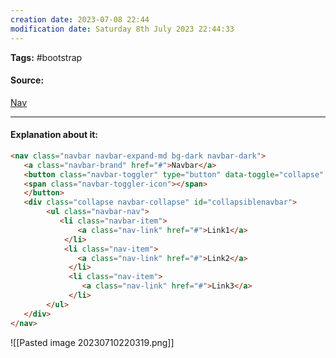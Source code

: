 ```yaml
---
creation date: 2023-07-08 22:44
modification date: Saturday 8th July 2023 22:44:33
---
```


**Tags:** #bootstrap 

#### Source:
[Nav](https://www.w3schools.com/bootstrap4/bootstrap_navbar.asp)

--------------------------------------

#### Explanation about it:

```html
<nav class="navbar navbar-expand-md bg-dark navbar-dark">
   <a class="navbar-brand" href="#">Navbar</a>
   <button class="navbar-toggler" type="button" data-toggle="collapse" data-target="#collapsiblenavbar">
   <span class="navbar-toggler-icon"></span>
   </button>
   <div class="collapse navbar-collapse" id="collapsiblenavbar">
        <ul class="navbar-nav">
           <li class="navbar-item">
               <a class="nav-link" href="#">Link1</a>
            </li>
            <li class="nav-item">
               <a class="nav-link" href="#">Link2</a>
             </li>
             <li class="nav-item">
                <a class="nav-link" href="#">Link3</a>
             </li>
        </ul>
   </div>
</nav>
```

![[Pasted image 20230710220319.png]]

